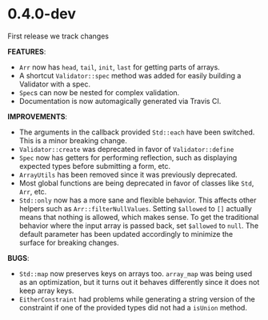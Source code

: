 # 0.4.0-dev

First release we track changes

**FEATURES**:
- `Arr` now has `head`, `tail`, `init`, `last` for getting parts of arrays.
- A shortcut `Validator::spec` method was added for easily building a Validator
 with a spec.
- `Spec`s can now be nested for complex validation.
- Documentation is now automagically generated via Travis CI.

**IMPROVEMENTS**:
- The arguments in the callback provided `Std::each` have been switched. This
 is a minor breaking change.
- `Validator::create` was deprecated in favor of `Validator::define`
- `Spec` now has getters for performing reflection, such as displaying
expected types before submitting a form, etc.
- `ArrayUtils` has been removed since it was previously deprecated.
- Most global functions are being deprecated in favor of classes like `Std`,
 `Arr`, etc.
- `Std::only` now has a more sane and flexible behavior. This affects other
helpers such as `Arr::filterNullValues`. Setting `$allowed` to `[]` actually
means that nothing is allowed, which makes sense. To get the traditional
behavior where the input array is passed back, set `$allowed` to `null`. The
default parameter has been updated accordingly to minimize the surface for
breaking changes.

**BUGS**:
- `Std::map` now preserves keys on arrays too. `array_map` was being used as an
optimization, but it turns out it behaves differently since it does not keep
array keys.
- `EitherConstraint` had problems while generating a string version of the
constraint if one of the provided types did not had a `isUnion` method.

